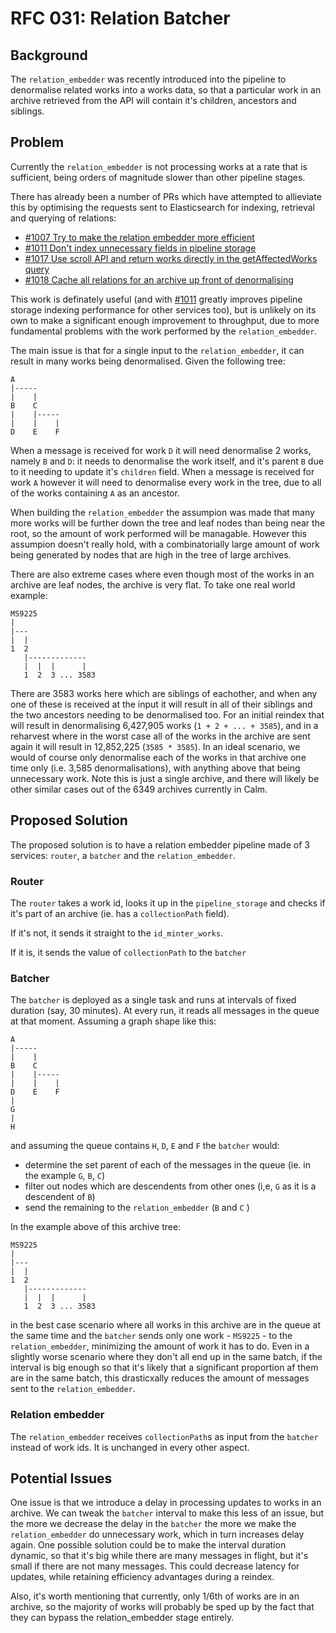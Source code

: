 # RFC 031: Relation Batcher

## Background

The `relation_embedder` was recently introduced into the pipeline to denormalise related works into a works data, so that a particular work in an archive retrieved from the API will contain it's children, ancestors and siblings.

## Problem

Currently the `relation_embedder` is not processing works at a rate that is sufficient, being orders of magnitude slower than other pipeline stages.

There has already been a number of PRs which have attempted to allieviate this by optimising the requests sent to Elasticsearch for indexing, retrieval and querying of relations:

* [#1007 Try to make the relation embedder more efficient](https://github.com/wellcomecollection/catalogue/pull/1007)
* [#1011 Don't index unnecessary fields in pipeline storage](https://github.com/wellcomecollection/catalogue/pull/1011)
* [#1017 Use scroll API and return works directly in the getAffectedWorks query](https://github.com/wellcomecollection/catalogue/pull/1017)
* [#1018 Cache all relations for an archive up front of denormalising](https://github.com/wellcomecollection/catalogue/pull/1018)

This work is definately useful (and with [#1011](https://github.com/wellcomecollection/catalogue/pull/1011) greatly improves pipeline storage indexing performance for other services too), but is unlikely on its own to make a significant enough improvement to throughput, due to more fundamental problems with the work performed by the `relation_embedder`.

The main issue is that for a single input to the `relation_embedder`, it can result in many works being denormalised. Given the following tree:

```
A
|-----
|    |
B    C
|    |-----
|    |    |
D    E    F
```

When a message is received for work `D` it will need denormalise 2 works, namely `B` and `D`: it needs to denormalise the work itself, and it's parent `B` due to it needing to update it's `children` field. When a message is received for work `A` however it will need to denormalise every work in the tree, due to all of the works containing `A` as an ancestor.

When building the `relation_embedder` the assumpion was made that many more works will be further down the tree and leaf nodes than being near the root, so the amount of work performed will be managable. However this assumpion doesn't really hold, with a combinatorially large amount of work being generated by nodes that are high in the tree of large archives.

There are also extreme cases where even though most of the works in an archive are leaf nodes, the archive is very flat. To take one real world example:

```
MS9225
|
|---
|  |
1  2
   |-------------
   |  |  |      |
   1  2  3 ... 3583
```

There are 3583 works here which are siblings of eachother, and when any one of these is received at the input it will result in all of their siblings and the two ancestors needing to be denormalised too. For an initial reindex that will result in denormalising 6,427,905 works (`1 + 2 + ... + 3585`), and in a reharvest where in the worst case all of the works in the archive are sent again it will result in 12,852,225 (`3585 * 3585`). In an ideal scenario, we would of course only denormalise each of the works in that archive one time only (i.e. 3,585 denormalisations), with anything above that being unnecessary work. Note this is just a single archive, and there will likely be other similar cases out of the 6349 archives currently in Calm.

## Proposed Solution

The proposed solution is to have a relation embedder pipeline made of 3 services: `router`, a `batcher` and 
the `relation_embedder`. 

### Router
The `router` takes a work id, looks it up in the `pipeline_storage` and checks if it's part of an 
archive (ie. has a `collectionPath` field). 

If it's not, it sends it straight to the `id_minter_works`. 

If it is, it sends the value of `collectionPath` to the `batcher`

### Batcher
The `batcher` is deployed as a single task and runs at intervals of fixed duration (say, 30  minutes). 
At every run, it reads all messages in the queue at that moment. 
Assuming a graph shape like this:
```
A
|-----
|    |
B    C
|    |-----
|    |    |
D    E    F
|
G
|
H
```

and assuming the queue contains `H`, `D`, `E` and `F` the `batcher` would:

- determine the set parent of each of the messages in the queue (ie. in the example `G`, `B`, `C`)
- filter out nodes which are descendents from other ones (i,e, `G` as it is a descendent of `B`) 
- send the remaining to the `relation_embedder` (`B` and `C` )

In the example above of this archive tree:
```
MS9225
|
|---
|  |
1  2
   |-------------
   |  |  |      |
   1  2  3 ... 3583
```

in the best case scenario where all works in this archive are in the queue at the same time and
the `batcher` sends only one work - `MS9225` - to the `relation_embedder`, minimizing the amount of work it has to do.
Even in a slightly worse scenario where they don't all end up in the same batch, if the interval is big
 enough so that it's likely that a significant proportion af them are in the same batch, this drasticxally reduces the 
 amount of messages sent to the `relation_embedder`.

### Relation embedder
The `relation_embedder` receives `collectionPath`s as input from the `batcher` instead of work ids. 
It is unchanged in every other aspect.

## Potential Issues

One issue is that we introduce a delay in processing updates to works in an archive. We can tweak the `batcher` 
interval to make this less of an issue, but the more we decrease the delay in the `batcher` the more we make the 
`relation_embedder` do unnecessary work, which in turn increases delay again.
One possible solution could be to make the interval duration dynamic, so that it's big while there are many messages
 in flight, but it's small if there are not many messages. This could decrease latency for updates, 
 while retaining efficiency advantages during a reindex.
 
Also, it's worth mentioning that currently, only 1/6th of works are in an archive, so the majority of 
works will probably be sped up by the fact that they can bypass
 the relation_embedder stage entirely. 
